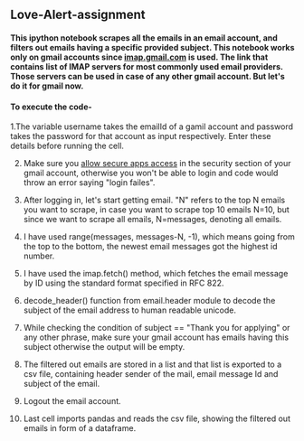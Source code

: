 ## Love-Alert-assignment
#### This ipython notebook scrapes all the emails in an email account, and filters out emails having a specific provided subject. This notebook works only on gmail accounts since [imap.gmail.com](imap.gmail.com) is used. The link that contains list of IMAP servers for most commonly used email providers. Those servers can be used in case of any other gmail account. But let's do it for gmail now.

#### To execute the code-
 1.The variable username takes the emailId of a gamil account and password takes the password for that account as input respectively. Enter these details before running the cell.
 
 2. Make sure you [allow secure apps access](https://myaccount.google.com/lesssecureapps?pli=1) in the security section of your gmail account, otherwise you won't be able to login and code would throw an error saying "login failes".
 
 3. After logging in, let's start getting email. "N" refers to the top N emails you want to scrape, in case you want to scrape top 10 emails N=10, but since we want to scrape all emails, N=messages, denoting all emails.
 
 4. I have used range(messages, messages-N, -1), which means going from the top to the bottom, the newest email messages got the highest id number.
 
 5. I have used the imap.fetch() method, which fetches the email message by ID using the standard format specified in RFC 822.
 
 6. decode_header() function from email.header module to decode the subject of the email address to human readable unicode.
 
 7. While checking the condition of subject == "Thank you for applying" or any other phrase, make sure your gmail account has emails having this subject otherwise the output will be empty.
 
 8. The filtered out emails are stored in a list and that list is exported to a csv file, containing header sender of the mail, email message Id and subject of the email.
 
 9. Logout the email account.
 
 10. Last cell imports pandas and reads the csv file, showing the filtered out emails in form of a dataframe.
